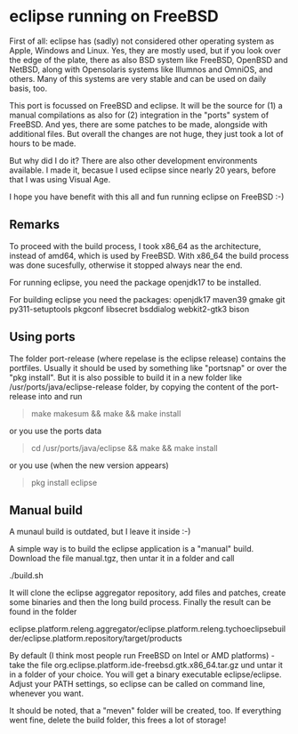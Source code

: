 # eclipse running on FreeBSD

First of all: eclipse has (sadly) not considered other operating system as Apple, Windows and Linux.  Yes, they are mostly used, but if you look over the edge of the plate, there as also BSD system like FreeBSD, OpenBSD and NetBSD, along with Opensolaris systems like Illumnos and OmniOS, and others.  Many of this systems are very stable and can be used on daily basis, too.

This port is focussed on FreeBSD and eclipse.  It will be the source for (1) a manual compilations as also for (2) integration in the "ports" system of FreeBSD.  And yes, there are some patches to be made, alongside with additional files.  But overall the changes are not huge, they just took a lot of hours to be made.

But why did I do it?  There are also other development environments available.  I made it, becasue I used eclipse since nearly 20 years, before that I was using Visual Age.

I hope you have benefit with this all and fun running eclipse on FreeBSD :-)


## Remarks

To proceed with the build process, I took x86_64 as the architecture, instead of amd64, which is used by FreeBSD.  With x86_64 the build process was done sucesfully, otherwise it stopped always near the end.

For running eclipse, you need the package openjdk17 to be installed.

For building eclipse you need the packages: openjdk17 maven39 gmake git py311-setuptools pkgconf libsecret bsddialog webkit2-gtk3 bison


## Using ports

The folder port-release (where repelase is the eclipse release) contains the portfiles.  Usually it should be used by something like "portsnap" or over the "pkg install".  But it is also possible to build it in a new folder like /usr/ports/java/eclipse-release folder, by copying the content of the port-release into and run

> make makesum && make && make install

or you use the ports data

> cd /usr/ports/java/eclipse && make && make install

or you use (when the new version appears)

> pkg install eclipse


## Manual build

A munaul build is outdated, but I leave it inside :-)

A simple way is to build the eclipse application is a "manual" build.  Download the file manual.tgz, then untar it in a folder and call

./build.sh

It will clone the eclipse aggregator repository, add files and patches, create some binaries and then the long build process.  Finally the result can be found in the folder

eclipse.platform.releng.aggregator/eclipse.platform.releng.tychoeclipsebuilder/eclipse.platform.repository/target/products

By default (I think most people run FreeBSD on Intel or AMD platforms) - take the file org.eclipse.platform.ide-freebsd.gtk.x86_64.tar.gz und untar it in a folder of your choice.  You will get a binary executable eclipse/eclipse.  Adjust your PATH settings, so eclipse can be called on command line, whenever you want.

It should be noted, that a "meven" folder will be created, too.  If everything went fine, delete the build folder, this frees a lot of storage!
